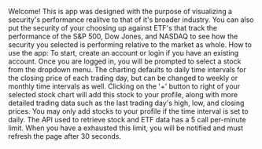 Welcome!
This is app was designed with the purpose of visualizing a security's performance realitve to that of it's broader industry. You can also put the security of your choosing up against ETF's that track the performance of the S&P 500, Dow Jones, and NASDAQ to see how the security you selected is performing relative to the market as whole.
How to use the app:
To start, create an account or login if you have an existing account. Once you are logged in, you will be prompted to select a stock from the dropdown menu. The charting defaults to daily time intervals for the closing price of each trading day, but can be changed to weekly or monthly time intervals as well. 
Clicking on the '+' button to right of your selected stock chart will add this stock to your profile, along with more detailed trading data such as the last trading day's high, low, and closing prices. You may only add stocks to your profile if the time interval is set to daily. 
The API used to retrieve stock and ETF data has a 5 call per-minute limit. When you have a exhausted this limit, you will be notified and must refresh the page after 30 seconds. 

